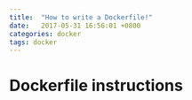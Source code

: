 ```yaml
---
title:  "How to write a Dockerfile!"
date:   2017-05-31 16:56:01 +0800
categories: docker
tags: docker
---
```


# Dockerfile instructions

